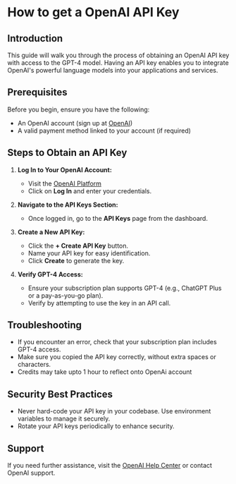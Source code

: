 # How to get a  OpenAI API Key 

## Introduction

This guide will walk you through the process of obtaining an OpenAI API key with access to the GPT-4 model. Having an API key enables you to integrate OpenAI's powerful language models into your applications and services.

## Prerequisites

Before you begin, ensure you have the following:

* An OpenAI account (sign up at [OpenAI](https://platform.openai.com/))
* A valid payment method linked to your account (if required)

## Steps to Obtain an API Key

1. **Log In to Your OpenAI Account:**

   * Visit the [OpenAI Platform](https://platform.openai.com/)
   * Click on **Log In** and enter your credentials.

2. **Navigate to the API Keys Section:**

   * Once logged in, go to the **API Keys** page from the dashboard.

3. **Create a New API Key:**

   * Click the **+ Create API Key** button.
   * Name your API key for easy identification.
   * Click **Create** to generate the key.

4. **Verify GPT-4 Access:**

   * Ensure your subscription plan supports GPT-4 (e.g., ChatGPT Plus or a pay-as-you-go plan).
   * Verify by attempting to use the key in an API call.

## Troubleshooting

* If you encounter an error, check that your subscription plan includes GPT-4 access.
* Make sure you copied the API key correctly, without extra spaces or characters.
* Credits may take upto 1 hour to reflect onto OpenAi account

## Security Best Practices

* Never hard-code your API key in your codebase. Use environment variables to manage it securely.
* Rotate your API keys periodically to enhance security.

## Support

If you need further assistance, visit the [OpenAI Help Center](https://help.openai.com/) or contact OpenAI support.

